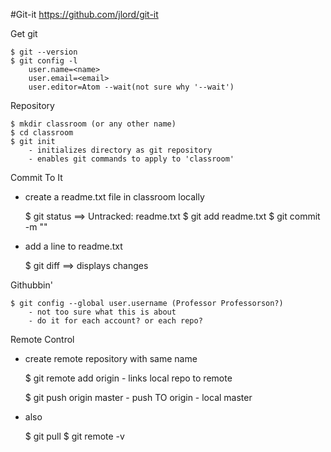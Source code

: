 #Git-it
https://github.com/jlord/git-it

Get git

    $ git --version
    $ git config -l
        user.name=<name>
        user.email=<email>
        user.editor=Atom --wait(not sure why '--wait')

Repository

    $ mkdir classroom (or any other name)
    $ cd classroom
    $ git init
        - initializes directory as git repository
        - enables git commands to apply to 'classroom'

Commit To It

- create a readme.txt file in classroom locally

    $ git status ==> Untracked: readme.txt
    $ git add readme.txt
    $ git commit -m "<commit message>"

- add a line to readme.txt

    $ git diff ==> displays changes

Githubbin'

    $ git config --global user.username (Professor Professorson?)
        - not too sure what this is about
        - do it for each account? or each repo?

Remote Control

- create remote repository with same name

    $ git remote add origin <URL from Github>
        - links local repo to remote

    $ git push origin master
        - push TO origin
        - local master

- also

    $ git pull <remote name> <branch name>
    $ git remote -v
